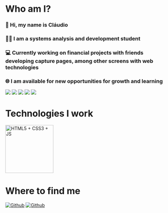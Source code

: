 # Who am I?

### 👋 Hi, my name is Cláudio
### 👨‍💻 I am a systems analysis and development student
### 💻 Currently working on financial projects with friends developing capture pages, among other screens with web technologies
### 🌐 I am available for new opportunities for growth and learning

![](https://github-profile-summary-cards.vercel.app/api/cards/profile-details?username=fclaudio051&theme=github)
![](https://github-profile-summary-cards.vercel.app/api/cards/repos-per-language?username=fclaudio051&theme=github)
![](https://github-profile-summary-cards.vercel.app/api/cards/most-commit-language?username=fclaudio051&theme=github)
![](https://github-profile-summary-cards.vercel.app/api/cards/stats?username=fclaudio051&theme=github)
![](https://github-profile-summary-cards.vercel.app/api/cards/productive-time?username=fclaudio051&theme=github)

<div>
    <h1>Technologies I work</h1>
    <img 
        align="center"
        alt="HTML5 + CSS3 + JS"
        height="auto"
        width="150"
        src="https://linhfishcr7.files.wordpress.com/2021/06/4pm03n.png"
    />
</div>

# Where to find me
[![Github](https://img.shields.io/github/followers/fclaudio051?label=Follow&style=social)](https://github.com/fclaudio051)
[![Github](https://img.shields.io/badge/LinkedIn-fclaudio051-blue)](https://www.linkedin.com/in/claudio-faustino-3962951b6/)
